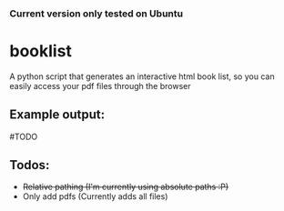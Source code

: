 ### Current version only tested on Ubuntu

# booklist
A python script that generates an interactive html book list, so you can easily access your pdf files through the browser

## Example output: 
#TODO

## Todos:
- ~~Relative pathing (I'm currently using absolute paths :P)~~
- Only add pdfs (Currently adds all files)
